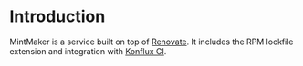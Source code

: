 # Introduction

MintMaker is a service built on top of [Renovate](https://www.mend.io/renovate/). It includes
the RPM lockfile extension and integration with [Konflux CI](https://konflux-ci.dev/).
